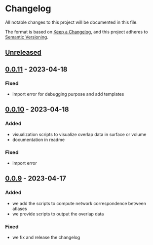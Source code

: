 # Changelog
All notable changes to this project will be documented in this file.

The format is based on [Keep a Changelog](https://keepachangelog.com/en/1.0.0/), and this project adheres to [Semantic Versioning](https://semver.org/spec/v2.0.0.html).

## [Unreleased]

## [0.0.11] - 2023-04-18
### Fixed
- import error for debugging purpose and add templates

## [0.0.10] - 2023-04-18
### Added
- visualization scripts to visualize overlap data in surface or volume
- documentation in readme

### Fixed
- import error

## [0.0.9] - 2023-04-17
### Added
- we add the scripts to compute network correspondence between atlases
- we provide scripts to output the overlap data

### Fixed
- we fix and release the changelog

[Unreleased]: https://github.com/rubykong/cbig_network_correspondence/compare/0.0.11...master
[0.0.11]: https://github.com/rubykong/cbig_network_correspondence/compare/0.0.10...0.0.11
[0.0.10]: https://github.com/rubykong/cbig_network_correspondence/compare/0.0.9...0.0.10
[0.0.9]: https://github.com/rubykong/cbig_network_correspondence/tree/0.0.9

